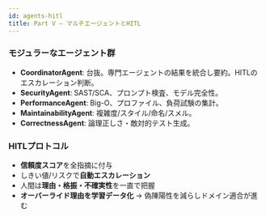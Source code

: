 ```yaml
---
id: agents-hitl
title: Part V — マルチエージェントとHITL
---
```


### モジュラーなエージェント群
- **CoordinatorAgent**: 台抜。専門エージェントの結果を統合し要約。HITLのエスカレーション判断。
- **SecurityAgent**: SAST/SCA、プロンプト検査、モデル完全性。
- **PerformanceAgent**: Big-O、プロファイル、負荷試験の集計。
- **MaintainabilityAgent**: 複雑度/スタイル/命名/スメル。
- **CorrectnessAgent**: 論理正しさ・敵対的テスト生成。

### HITLプロトコル
- **信頼度スコア**を全指摘に付与
- しきい値/リスクで**自動エスカレーション**
- 人間は**理由・格振・不確実性**を一直で把握
- **オーバーライド理由を学習データ化** → 偽陳陽性を減らしドメイン適合が進む
